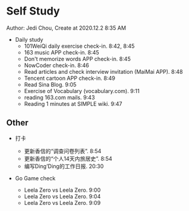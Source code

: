 # Self Study

Author: Jedi Chou, Create at 2020.12.2 8:35 AM

* Daily study
  * 101WeiQi daily exercise check-in. 8:42, 8:45
  * 163 music APP check-in. 8:45
  * Don't memorize words APP check-in. 8:45
  * NowCoder check-in. 8:46
  * Read articles and check interview invitation (MaiMai APP). 8:48
  * Tencent cartoon APP check-in. 8:49
  * Read Sina Blog. 9:05
  * Exercise of Vocabulary (vocabulary.com). 9:11
  * reading 163.com mails. 9:43
  * Reading 1 minutes at SIMPLE wiki. 9:47

## Other

* 打卡
  * 更新香信的“调查问卷列表”. 8:54
  * 更新香信的“个人14天内旅居史”. 8:54
  * 编写Ding’Ding的工作日报. 20:30

* Go Game check
  * Leela Zero vs Leela Zero. 9:00
  * Leela Zero vs Leela Zero. 9:04
  * Leela Zero vs Leela Zero. 9:09
